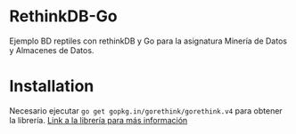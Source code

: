# RethinkDB-Go
Ejemplo BD reptiles con rethinkDB y Go para la asignatura Minería de Datos y Almacenes de Datos.

# Installation
Necesario ejecutar `go get gopkg.in/gorethink/gorethink.v4` para obtener la librería.
[Link a la librería para más información](https://github.com/GoRethink/gorethink)
